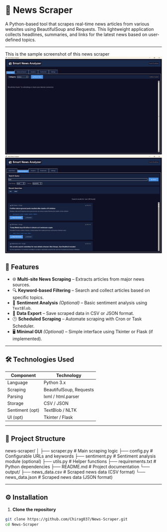 # 📰 News Scraper

A Python-based tool that scrapes real-time news articles from various websites using BeautifulSoup and Requests. This lightweight application collects headlines, summaries, and links for the latest news based on user-defined topics.

---
This is the sample screenshot of this news scraper
![Alt text](a.png)
![Second image](b.png)


## 🚀 Features

- 🌐 **Multi-site News Scraping** – Extracts articles from major news sources.
- 🔍 **Keyword-based Filtering** – Search and collect articles based on specific topics.
- 🧠 **Sentiment Analysis** *(Optional)* – Basic sentiment analysis using `TextBlob`.
- 💾 **Data Export** – Save scraped data in CSV or JSON format.
- 🕒 **Scheduled Scraping** – Automate scraping with Cron or Task Scheduler.
- 🖥️ **Minimal GUI** *(Optional)* – Simple interface using Tkinter or Flask (if implemented).

---

## 🛠️ Technologies Used

| Component       | Technology         |
|----------------|--------------------|
| Language        | Python 3.x         |
| Scraping        | BeautifulSoup, Requests |
| Parsing         | lxml / html.parser |
| Storage         | CSV / JSON         |
| Sentiment (opt) | TextBlob / NLTK    |
| UI (opt)        | Tkinter / Flask    |

---

## 📂 Project Structure

news-scraper/
│
├── scraper.py # Main scraping logic
├── config.py # Configurable URLs and keywords
├── sentiment.py # Sentiment analysis module (optional)
├── utils.py # Helper functions
├── requirements.txt # Python dependencies
├── README.md # Project documentation
└── output/
├── news_data.csv # Scraped news data (CSV format)
└── news_data.json # Scraped news data (JSON format)


---

## ⚙️ Installation

1. **Clone the repository**
```bash
git clone https://github.com/Chirag037/News-Scraper.git
cd News-Scraper

